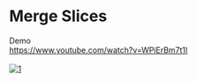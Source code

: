 # Merge Slices
Demo
 <br />
https://www.youtube.com/watch?v=WPiErBm7t1I <br />
 <br />
[![1](http://img.youtube.com/vi/WPiErBm7t1I/0.jpg)](http://www.youtube.com/watch?v=WPiErBm7t1I "1")
 
